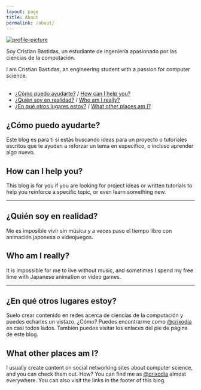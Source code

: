 ```yaml
---
layout: page
title: About
permalink: /about/
---
```

[<img src="https://avatars.githubusercontent.com/u/6288158?v=4" alt="profile-picture" class="avatar-picture shadow">]()

Soy Cristian Bastidas, un estudiante de ingeniería apasionado por las ciencias de la computación.

I am Cristian Bastidas, an engineering student with a passion for computer science.<br><br>

* [¿Cómo puedo ayudarte?](#cómo-puedo-ayudarte) / [How can I help you?](#how-can-i-help-you)
* [¿Quién soy en realidad?](#quién-soy-en-realidad) / [Who am I really?](#who-am-i-really)
* [¿En qué otros lugares estoy?](#en-qué-otros-lugares-estoy) / [What other places am I?](#what-other-places-am-i)

## ¿Cómo puedo ayudarte?
Este blog es para ti si estás buscando ideas para un proyecto o tutoriales escritos que te ayuden a reforzar un tema en específico, o incluso aprender algo nuevo.

## How can I help you?
This blog is for you if you are looking for project ideas or written tutorials to help you reinforce a specific topic, or even learn something new.
<hr>

## ¿Quién soy en realidad?
Me es imposible vivir sin música y a veces paso el tiempo libre con animación japonesa o videojuegos.

## Who am I really?
It is impossible for me to live without music, and sometimes I spend my free time with Japanese animation or video games.
<hr>

## ¿En qué otros lugares estoy?
Suelo crear contenido en redes acerca de ciencias de la computación y puedes echarles un vistazo. ¿Cómo? Puedes encontrarme como [@crixodia](https://www.twitter.com/crixodia) en casi todos lados. También puedes visitar los enlaces del pie de página de este blog.

## What other places am I?
I usually create content on social networking sites about computer science, and you can check them out. How? You can find me as [@crixodia](https://www.twitter.com/crixodia) almost everywhere. You can also visit the links in the footer of this blog.